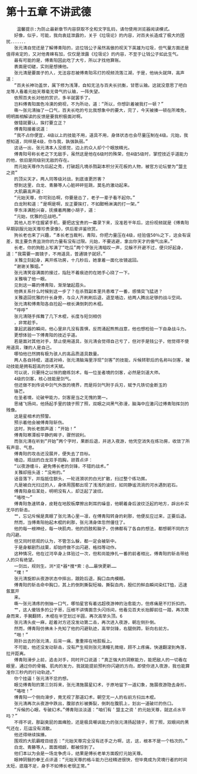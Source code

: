 # 第十五章 不讲武德
        温馨提示:为防止最新章节内容获取不全和文字乱码，请勿使用浏览器阅读模式。
       好像，似乎，可能，我向袁廷泄露的，关于《垃圾论》的内容，对百夫长造成了极大的困扰．．．．．．．
       张元清自觉还是了解傅青阳的，这位钱公子虽然高傲的视天下英雄为垃圾，但气量方面还是值得肯定的，又对他青睐有加，仅仅是泄露《垃圾论》的内容，不至于让钱公子如此生气。
       最有可能的是，傅青阳因此吃了大亏，所以才找他算账。
       表面是切磋，实则是想揍他。
       张元清是要面子的人，无法容忍被傅青阳吊打的视频流落江湖，于是，他纳头就拜，高声道：
       “百夫长神功盖世，属下修为浅薄，自知无法与百夫长抗衡，甘愿认输。这就没意思了吧白龙等人看着元始天尊毫无骨气的认输，一阵失望。
       依照百夫长对他的赏识，多半就罢手了。
       岂料傅青阳面色冷漠的俯视，不为所动，道：“所以，你想趴着被我打一顿？”
       嘶～张元清抽了一口气，百夫长吃的亏比我想象中的要大，完了，今天被揍一顿在所难免，明明面相解读的反馈是要我积极面对啊。
       做错就要认，挨打要立正？
       傅青阳接着说道：
       “我不占你便宜，4级以上的技能不用，道具不用，身体状态也会尽量压制在4级。元始，我想知道，同样是4级，你与我，孰强孰弱。”
       这话一出，张元清本人没感觉，边上的众人却个个眼放精光。
       傅青阳号称长老之下无敌手，虽然这是他在6级时的殊荣，但4级5级时，掌控技近乎道能力的他，依旧是同级别无敌的存在。
       而元始天尊作为后起之秀，打破超凡境杀戮副本积分天花板的人物，被官方论坛誉为“盟主之资”
       的顶尖天才。两人同等级对战，到底谁更厉害？
       想到这里，白龙、青藤等人心脏砰砰狂跳，莫名的激动起来。
       大肌霸高声道：
       “元始天尊，你可别怂啊，你要是怂了，老子一辈子看不起你。”
       白龙附和道：“是啊是啊，反正要挨打，不如酣畅淋漓的打一架。”
       李东泽满脸兴奋，抚摸着两撇小胡子，道：
       “元始，优雅的应战吧。”
       其他人忍不住握紧手机，要把这宝贵的一幕录下来，没准若干年后，这份视频就是《傅青阳早期驯服元始天尊珍贵录像》，供后辈评鉴欣赏。
       狗长老也来了兴趣，“本长老当裁判，青阳，你把力量压在4级，经验值50％之下，这会有误差，我主要负责监测你的力量有没有过限。元始，不要逃避，拿出你天才的傲气出来。”
       长老，你的狗脸上写满了“吃瓜”两个字张元清暗叹一声，见躲不开避不过，便只好起身，道：“我需要一面镜子，不用道具，普通镜子就好。”
       关雅立刻起身，离开练功房，十几秒后，她拿着一面化妆镜返回。
       “谢谢关雅姐。”
       张元清笑容满面的接过，指肚不着痕迹的在她手心挠了一下。
       关雅嗔了他一眼。
       见到这一幕的傅青阳，渐渐皱起眉头。
       他俩关系什么时候到这一步了？在杀戮副本里共患难了一番，感情突飞猛进？
       关雅退回优雅的什长身旁，与众人齐刷刷后退，退至墙边，给两人腾出足够的战斗空间。
       张元清和傅青阳各自捡起一根长满倒刺的木棍。
       “呼呼”
       张元清随手挥舞了几下木棍，长度与短剑相仿
       ，非常趁手。
       拿起武器的瞬间，他心里非凡没有畏惧，反而涌起熊熊战意，他也想检验一下自身战斗力。
       更想体验一下傅青阳的技近乎道。
       若是面对其他对手，禁止使用道具，张元清会觉得自己亏了，但对手是钱公子，他觉得不使用道具，赚的人是自己。
       哪怕他已然拥有极为骇人的高品质道具数量。
       两人各自持棍，遥遥对峙，张元清脑海里浮现“剑客”的技能，斥候转职后的名称叫剑客，被动技能是拥有超高的剑术天赋。
       可以说，只要持之以恒的磨练剑术，每一位圣者境的剑客，必然是剑道大师。
       4级的剑客，核心技能是剑气。
       但还做不到传说中剑气外放的境界，而是将剑气附于兵刃，赋予凡铁切金断玉的
       锋芒。
       在圣者境，论破甲能力，剑客是当之无愧的第一。
       思绪飞扬间，他扬起手里的镜子照了照，双眼之间黑气弥漫，脑海中应激闪过傅青阳挥剑的残像。
       这是星相术的预警。
       预示着他会被傅青阳斩伤。
       这时，狗长老朗声道：“开始！”
       傅青阳寒潭般平静的眸子，骤然锐利。
       而张元清在听到“开始”两个字时，果断后退，并进入夜游，他凭空消失在练功房，收敛了所有声音、气息。
       傅青阳的攻击还没展开，便失去了目标。
       墙边，观战的白龙双手抱胸，颔首点评：
       “以夜游缠斗，避免傅长老的剑锋，不错的战术。”
       关雅却摇头道：“没用的。”
       话音落下，并指抵住额头，一轮涟漪状的白光扩散，扫过整个练功房。
       凡是被白光扫过的人，身体周围都出现了浅浅的波纹，如同静谧流淌的河水遇到岩石。
       傅青阳身后某处，明明没有人，却泛起了波纹。
       “咯吱～”
       傅青阳急速转身，皮鞋在地胶板摩擦出刺耳的噪音，他朝着身后波纹泛起的地方，辟出朴实无华的斩击。
       艹，忘记斥候是真眼了张元清心里一凛，在傅青阳转身的刹那，他便反应过来，正要后退。
       然而，当傅青阳抬起木棍的刹那，张元清身体忽然僵住了。
       他的每一根神经，每一块肌肉，他的四肢和脑子，仿佛都有了各自的想法，都想朝不同的方向闪避。
       但又同时悲观的认为，不管怎么躲，都一定会被斩中。
       于是身躯剧烈战栗，却始终做不出闪避、格挡等动作。
       这种情况，他在过河卒身上体验过一次，但和尚能挣扎一番的前者相比，傅青阳的斩击带给人的只有绝望。
       一剑出，规则生。浏*览*器*搜*索：@……最快更新……
       “噗！”
       张元清旋即从夜游状态中摔出，踉跄后退，胸口血肉模糊。
       傅青阳的斩击命中胸口，其上的倒刺撕裂短袖，撕裂血肉，殷红的鲜血瞬间染红T恤，迅速氤氲开
       来。
       嘶～张元清疼的倒抽一口气，哪怕星官有着远超夜游神的治愈能力，但疼痛是不打折扣的。
       艹，这人傻钱多的公子哥，压根不讲情面念头闪烁间，他看见百夫长抬脚前往一踏，再次欺身而来，手腕翻转，木棍在半空划过半圆，再次高举头顶。6
       张元清头皮一麻，趁着对方还没发动第二击，再次进入夜游，朝左侧扑倒。
       然而，傅青阳仿佛未卜先知了他的闪避轨迹，高举剑锋，右腿侧跨，斩向右前方。
       “啪！”
       刚扑出去的张元清，后背一痛，重重摔在地胶板上。
       不可能，他还没发动斩击，没有产生规则张元清瞳孔微缩，顾不上疼痛，快速翻滚到角落，拉开距离。
       傅青阳滑步上前，追击对手，同时开口说道：“真正强大的洞察能力，能把敌人的一切看在眼里，通过你的骨骼、肌肉的发力，我就能提前预判你闪避的方向，即使你进入夜游，我也能算准你三秒内的行动轨迹。”
       你个挂逼！张元清不忿的想。
       眼见傅青阳的第三剑将来，张元清施展星幻术，于原地留下一道幻象，施展夜游隐去身形。
       “咯吱！”
       傅青阳一个侧向滑步，竟无视了那道幻术，朝空无一人的右前方扫出木棍。
       张元清再次从夜游中跌出，腹部衣衫被撕裂，倒刺在腹肌上，划出一道破烂的伤口。
       “斥候的心眼，专破幻术。”傅青阳淡淡道：“咱们有＇盟主之资＇的元始天尊，就这点水平吗？”
       不得不说，那副臭屁的面瘫脸，还是极具嘲讽能力的张元清扬起镜子，照了照，双眼间的黑气还在，厄运没有消散。
       他还得继续挨揍。
       围观的大肌霸瞠目结舌：“元始天尊完全没有还手之力啊，这，这，根本不是一个档次的。”
       白龙、青藤等人，面面相觑，都被惊到了。
       他们本以为会是一场龙争虎斗，结果是傅长老单方面殴打元始天尊。
       眼神阴翳的拳王点评道：“元始天尊的格斗能力已经精进很快，但毕竟成为灵境行者的时间太短，底蕴不足，身手不如傅长老很正常。”